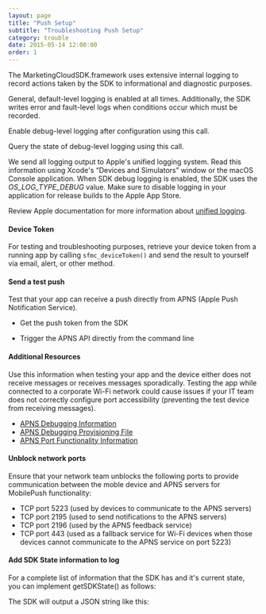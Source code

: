 ```yaml
---
layout: page
title: "Push Setup"
subtitle: "Troubleshooting Push Setup"
category: trouble
date: 2015-05-14 12:00:00
order: 1
---
```

The MarketingCloudSDK.framework uses extensive internal logging to record actions taken by the SDK to informational and diagnostic purposes.

General, default-level logging is enabled at all times. Additionally, the SDK writes error and fault-level logs when conditions occur which must be recorded.

Enable debug-level logging after configuration using this call.

<script src="https://gist.github.com/sfmc-mobilepushsdk/0bd9cdf402145e97136a222bbcad426d.js"></script>

Query the state of debug-level logging using this call.

<script src="https://gist.github.com/sfmc-mobilepushsdk/0663b6b494a586e86228b878673a97e5.js"></script>

We send all logging output to Apple's unified logging system. Read this information using Xcode's “Devices and Simulators” window or the macOS Console application. When SDK debug logging is enabled, the SDK uses the *OS_LOG_TYPE_DEBUG* value. Make sure to disable logging in your application for release builds to the Apple App Store.

Review Apple documentation for more information about [unified logging](https://developer.apple.com/documentation/os/logging?language=objc).

#### Device Token

For testing and troubleshooting purposes, retrieve your device token from a running app by calling `sfmc_deviceToken()` and send the result to yourself via email, alert, or other method.

<script src="https://gist.github.com/sfmc-mobilepushsdk/5d549d0e283ca303f293995d35ded4e7.js"></script>

#### Send a test push

Test that your app can receive a push directly from APNS (Apple Push Notification Service).

- Get the push token from the SDK

<script src="https://gist.github.com/sfmc-mobilepushsdk/5d549d0e283ca303f293995d35ded4e7.js"></script>

- Trigger the APNS API directly from the command line

<script src="https://gist.github.com/sfmc-mobilepushsdk/88f9f3e05fc76a15e8e01b50e5e3adde.js"></script>

#### Additional Resources

Use this information when testing your app and the device either does not receive messages or receives messages sporadically. Testing the app while connected to a corporate Wi-Fi network could cause issues if your IT team does not correctly configure port accessibility (preventing the test device from receiving messages).
<br/>

* <a href="https://developer.apple.com/library/ios/technotes/tn2265/_index.html" target="_blank">APNS Debugging Information</a>
* <a href="https://developer.apple.com/library/ios/technotes/tn2265/tn2265_PersistentConnectionLogging.zip" target="_blank">APNS Debugging Provisioning File</a>
* <a href="http://support.apple.com/kb/TS4264" target="_blank">APNS Port Functionality Information</a>

#### Unblock network ports

Ensure that your network team unblocks the following ports to provide communication between the moble device and APNS servers for MobilePush functionality:

* TCP port 5223 (used by devices to communicate to the APNS servers)
* TCP port 2195 (used to send notifications to the APNS servers)
* TCP port 2196 (used by the APNS feedback service)
* TCP port 443 (used as a fallback service for Wi-Fi devices when those devices cannot communicate to the APNS service on port 5223)

#### Add SDK State information to log

For a complete list of information that the SDK has and it's current state, you can implement getSDKState() as follows:

<script src="https://gist.github.com/sfmc-mobilepushsdk/c5b95248b98586894e68e70dbdcbbf3b.js"></script>


The SDK will output a JSON string like this:

<script src="https://gist.github.com/sfmc-mobilepushsdk/7d1961dd86d5dbde2552293490257505.js"></script>
